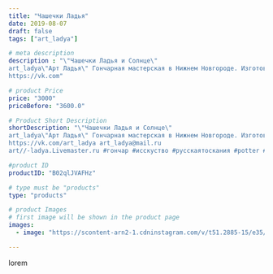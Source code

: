 ```yaml
---
title: "Чашечки Ладья"
date: 2019-08-07
draft: false
tags: ["art_ladya"]

# meta description
description : "\"Чашечки Ладья и Солнце\" 
art_ladya\"Арт Ладья\" Гончарная мастерская в Нижнем Новгороде. Изготовление керамики и мастер//-классы по обучению. 
https://vk.com"

# product Price
price: "3000"
priceBefore: "3600.0"

# Product Short Description
shortDescription: "\"Чашечки Ладья и Солнце\" 
art_ladya\"Арт Ладья\" Гончарная мастерская в Нижнем Новгороде. Изготовление керамики и мастер//-классы по обучению. 
https://vk.com/art_ladya art_ladya@mail.ru 
art//-ladya.Livemaster.ru #гончар #исскуство #русскаятоскания #potter #солнце #керамикаручнаяработа #гончарнаямастерская #дракар #handmade #посудаизглины #керамика #гончарнаяпосуда #эксклюзивнаякерамика #dishes #decor #ceramicar #mug #claygoods #tankard #earthenware #ceramic #design #кружка #magic #restaurant #ceramicart #pint #clay #авторскаякерамика #ладья"

#product ID
productID: "B02qlJVAFHz"

# type must be "products"
type: "products"

# product Images
# first image will be shown in the product page
images:
  - image: "https://scontent-arn2-1.cdninstagram.com/v/t51.2885-15/e35/66084724_495512191014052_1072244784303588243_n.jpg?tp=1&_nc_ht=scontent-arn2-1.cdninstagram.com&_nc_cat=104&_nc_ohc=LcwssxTaKvoAX_t1ubo&ccb=7-4&oh=817049823ff956f20dae669f700c1a35&oe=608417A0&_nc_sid=86f79a&ig_cache_key=MjEwNTA1NzE0NjQzMjQxMDA5OQ%3D%3D.2-ccb7-4"

---
```

lorem
